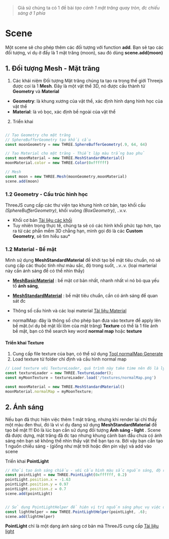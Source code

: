 > Giả sử chúng ta có 1 đề bài *tạo cảnh 1 mặt trăng quay tròn, đc chiếu sáng ở 1 phía*
# Scene
Một scene sẽ cho phép thêm các đối tượng với function **add**. Bạn sẽ tạo các đối tượng, ví dụ ở đấy là 1 mặt trăng (moon), sau đó dùng **scene.add(moon)**

## 1. Đối tượng Mesh - Mặt trăng
1. Các khái niệm
Đối tượng Mặt trăng chúng ta tạo ra trong thế giới Threejs được coi là 1 **Mesh**. Đây là một vật thể 3D, nó được cấu thành từ **Geometry** và **Material**
* **Geometry**: là khung xương của vật thể, xác định hình dạng hình học của vật thể
* **Material**: là vỏ bọc, xác định bề ngoài của vật thể

2. Triển khai
```javascript

// Tạo Geometry cho mặt trăng 
// SphereBufferGeometry tạo khối cầu
const moonGeometry = new THREE.SphereBufferGeometry(.9, 64, 64)

// Tạo Material cho mặt trăng - Thiết lập màu trắng bao phủ
const moonMaterial = new THREE.MeshStandardMaterial()
moonMaterial.color = new THREE.Color(0xffffff)

// Mesh
const moon = new THREE.Mesh(moonGeometry,moonMaterial)
scene.add(moon)
```

### 1.2 Geometry - Cấu trúc hình học
ThreeJS cung cấp các thư viện tạo khung hình cơ bản, tạo khối cầu *(SphereBufferGeometry)*, khối vuông  *(BoxGeometry)*, ..v.v.
* Khối cơ bản [Tài liệu các khối](https://threejs.org/docs/#api/en/geometries/BoxGeometry)
* Tuy nhiên trong thực tế, chúng ta sẽ có các hình khối phức tạp hơn, tạo ra từ các phần mềm 3D chẳng hạn, mình gọi đó là các **Custom Geometry**, sẽ tìm hiểu sau*

### 1.2 Material - Bề mặt
Mình sử dụng **MeshStandardMaterial** để khởi tạo bề mặt tiêu chuẩn, nó sẽ cung cấp các thuộc tính như màu sắc, độ trong suốt, ..v..v. (loại marterial này cần ánh sáng để có thể nhìn thấy)
* [**MeshBasicMaterial**](https://threejs.org/docs/#api/en/materials/MeshBasicMaterial) : bề mặt cơ bản nhất, nhanh nhất vì nó bỏ qua yếu tố **ánh sáng**,
* [**MeshStandardMaterial**](https://threejs.org/docs/#api/en/materials/MeshStandardMaterial) : bề mặt tiêu chuẩn, cần có ánh sáng để quan sát đc
* Thông số cấu hình và các loại material [Tài liệu Material](https://threejs.org/docs/#api/en/materials/MeshStandardMaterial)


* normalMap: đây là thông số cho phép bạn đưa vào texture để apply lên bề mặt.(ví dụ bề mặt lồi lõm của mặt trăng)
**Texture** có thể là 1 file ảnh bề mặt, bạn có thể search key word **normal map** hoặc **texture**
#### Triển khai Texture
1. Cung cấp file texture của bạn, có thể sử dụng [Tool normalMap Generate](https://cpetry.github.io/NormalMap-Online/)
2. Load texture từ folder chỉ định và cầu hình normal map

```javascript
// Load texture với TextureLoader, quá trình này take time nên đó là lý do vì sao các web 3d hay tạo loading
const textureLoader = new THREE.TextureLoader();
const myMoonTexture = textureLoader.load('/textures/normalMap.png')

const moonMaterial = new THREE.MeshStandardMaterial()
moonMaterial.normalMap = myMoonTexture;
```


## 2. Ánh sáng
Nếu bạn đã thực hiện việc thêm 1 mặt trăng, nhưng khi render lại chỉ thấy một màu đen thui, đó là vì ví dụ đang sử dụng **MeshStandardMaterial** để tạo bề mặt !!! Đó là lúc bạn cần sử dụng đối tượng  **Ánh sáng - light** . 
Scene đã được dựng, mặt trăng đã đc tạo nhưng khung cảnh ban đầu chưa có ánh sáng nên bạn sẽ không thể nhìn thấy vật thể bạn tạo ra. Bởi vậy bạn cần tạo 1 nguồn chiếu sáng - (giống như mặt trời hoặc đèn pin vậy) và add vào scene

Triển khai **PointLight**
```javascript
// Khởi tạo ánh sáng chiếu - với cấu hình màu sắc nguồn sáng, độ rộng, vị trí
const pointLight = new THREE.PointLight(0xffffff, 0.2)
pointLight.position.x = -1.63
pointLight.position.y = 0.97
pointLight.position.z = 0.7
scene.add(pointLight)


// Sử dụng PointLightHelper để hiện vị trí nguồn sáng phục vụ việc debug
const lightHelper = new THREE.PointLightHelper(pointLight, .6);
scene.add(lightHelper)
```

**PointLight** chỉ là một dạng ánh sáng cơ bản mà ThreeJS cung cấp [Tài liệu light](https://threejs.org/docs/#api/en/lights/PointLight)